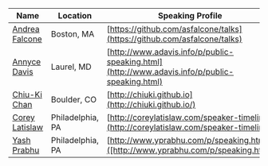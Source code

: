 | Name | Location | Speaking Profile |
| --------|-------|-------|
| [Andrea Falcone](https://twitter.com/asfalcone) | Boston, MA | [https://github.com/asfalcone/talks](https://github.com/asfalcone/talks) |
| [Annyce Davis](https://twitter.com/brwngrldev) | Laurel, MD | [http://www.adavis.info/p/public-speaking.html](http://www.adavis.info/p/public-speaking.html) |
| [Chiu-Ki Chan](https://twitter.com/chiuki) | Boulder, CO | [http://chiuki.github.io](http://chiuki.github.io/) |
| [Corey Latislaw](https://twitter.com/corey_latislaw) | Philadelphia, PA | [http://coreylatislaw.com/speaker-timeline](http://coreylatislaw.com/speaker-timeline) |
| [Yash Prabhu](https://twitter.com/yashvprabhu) | Philadelphia, PA | [http://www.yprabhu.com/p/speaking.html]([http://www.yprabhu.com/p/speaking.html) |
